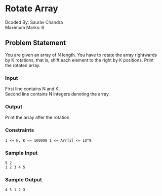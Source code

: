 # Rotate Array
Dcoded By: Saurav Chandra \
Maximum Marks: 6

## Problem Statement
You are given an array of N length. You have to rotate the array rightwards by K rotations, that is, shift each element to the right by K positions. Print the rotated array.

### Input
First line contains N and K. \
Second line contains N integers denoting the array.

### Output
Print the array after the rotation.

### Constraints
```
1 <= N, K <= 100000 1 <= Arr[i] <= 10^9
```

### Sample Input
```
5 2
1 2 3 4 5
```
### Sample Output
```
4 5 1 2 3
```